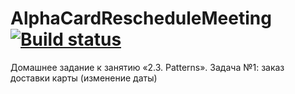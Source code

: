 # AlphaCardRescheduleMeeting [![Build status](https://ci.appveyor.com/api/projects/status/n7ckxgjclugs34l3/branch/main?svg=true)](https://ci.appveyor.com/project/lenoxxinbox/alphacardreschedulemeeting/branch/main)

Домашнее задание к занятию «2.3. Patterns». Задача №1: заказ доставки карты (изменение даты)
